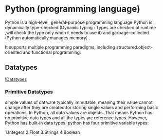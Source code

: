 # Python (programming language)

Python is a high-level, general-purpose programming language.Python is dynamically type-checked (Dynamic typing : Types are checked at runtime ,will check the type only when it needs to use it) and garbage-collected (Python automatically manages memory) .

It supports multiple programming paradigms, including structured.object-oriented and functional programming.


## Datatypes

[!Datatypes](datatype.jpg)

### Primitive Datatypes

simple values of data.are typically immutable, meaning their value cannot change after they are created.for storing single values and performing basic operations. In Python, all data values are objects. That means Python has no primitive data types and all the types are reference types. However, Python has built-in data types.
python has four primitive variable types:

 1.Integers
 2.Float
 3.Strings
 4.Boolean

